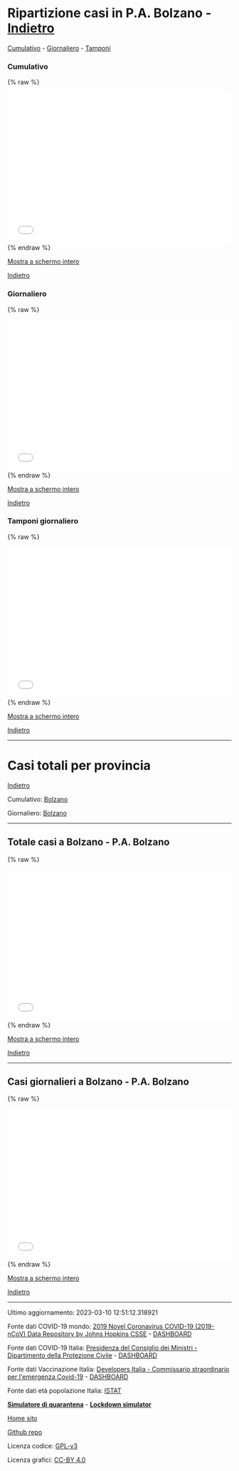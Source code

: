 <a name="main"></a>
# Ripartizione casi in P.A. Bolzano - [Indietro](/COVID-19-Italia/)
[Cumulativo](#cumul) - [Giornaliero](#daily) - [Tamponi](#tam)
<a name="cumul"></a>
### Cumulativo
{% raw %}
<iframe src="/COVID-19-Italia/plots/P.A._Bolzano.html" width="100%" sandbox="allow-same-origin allow-scripts" height="340" scrolling="no" seamless="seamless" frameborder="0"></iframe>
{% endraw %}

[Mostra a schermo intero](/COVID-19-Italia/plots/P.A._Bolzano.html)

[Indietro](#main)
<a name="daily"></a>
### Giornaliero
{% raw %}
<iframe src="/COVID-19-Italia/plots/P.A._Bolzano_daily.html" width="100%" sandbox="allow-same-origin allow-scripts" height="340" scrolling="no" seamless="seamless" frameborder="0"></iframe>
{% endraw %}

[Mostra a schermo intero](/COVID-19-Italia/plots/P.A._Bolzano_daily.html)

[Indietro](#main)
<a name="tam"></a>
### Tamponi giornaliero
{% raw %}
<iframe src="/COVID-19-Italia/plots/P.A._Bolzano_tam.html" width="100%" sandbox="allow-same-origin allow-scripts" height="340" scrolling="no" seamless="seamless" frameborder="0"></iframe>
{% endraw %}

[Mostra a schermo intero](/COVID-19-Italia/plots/P.A._Bolzano_tam.html)

[Indietro](#main)

---

<a name="prov"></a>
# Casi totali per provincia
[Indietro](#main)

Cumulativo:  [Bolzano](#Bolzano)

Giornaliero:  [Bolzano](#Bolzano_daily)


---

<a name="Bolzano"></a>
## Totale casi a Bolzano - P.A. Bolzano
{% raw %}
<iframe src="/COVID-19-Italia/plots/P.A._Bolzano_Bolzano.html" width="100%" sandbox="allow-same-origin allow-scripts" height="340" scrolling="no" seamless="seamless" frameborder="0"></iframe>
{% endraw %}

[Mostra a schermo intero](/COVID-19-Italia/plots/P.A._Bolzano_Bolzano.html)

[Indietro](#prov)

---

<a name="Bolzano_daily"></a>
## Casi giornalieri a Bolzano - P.A. Bolzano
{% raw %}
<iframe src="/COVID-19-Italia/plots/P.A._Bolzano_Bolzano_daily.html" width="100%" sandbox="allow-same-origin allow-scripts" height="340" scrolling="no" seamless="seamless" frameborder="0"></iframe>
{% endraw %}

[Mostra a schermo intero](/COVID-19-Italia/plots/P.A._Bolzano_Bolzano_daily.html)

[Indietro](#prov)

---

Ultimo aggiornamento: 2023-03-10 12:51:12.318921

Fonte dati COVID-19 mondo: [2019 Novel Coronavirus COVID-19 (2019-nCoV) Data Repository by Johns Hopkins CSSE](https://github.com/CSSEGISandData/COVID-19) - [DASHBOARD](https://gisanddata.maps.arcgis.com/apps/opsdashboard/index.html#/bda7594740fd40299423467b48e9ecf6)

Fonte dati COVID-19 Italia: [Presidenza del Consiglio dei Ministri - Dipartimento della Protezione Civile](https://github.com/pcm-dpc/COVID-19) - [DASHBOARD](http://opendatadpc.maps.arcgis.com/apps/opsdashboard/index.html#/b0c68bce2cce478eaac82fe38d4138b1)

Fonte dati Vaccinazione Italia: [Developers Italia - Commissario straordinario per l'emergenza Covid-19](https://github.com/italia/covid19-opendata-vaccini) - [DASHBOARD](https://www.governo.it/it/cscovid19/report-vaccini/)

Fonte dati età popolazione Italia: [ISTAT](http://dati.istat.it//Index.aspx?QueryId=49876)

[**Simulatore di quarantena**](https://aesuli.github.io/lockdownsimulator/index_it.html) - [**Lockdown simulator**](https://aesuli.github.io/lockdownsimulator/index.html)


[Home sito](https://aesuli.github.io/COVID-19-Italia/)

[Github repo](https://github.com/aesuli/COVID-19-Italia)

Licenza codice: [GPL-v3](https://www.gnu.org/licenses/gpl-3.0.txt)

Licenza grafici: [CC-BY 4.0](https://creativecommons.org/licenses/by/4.0/deed.en)

